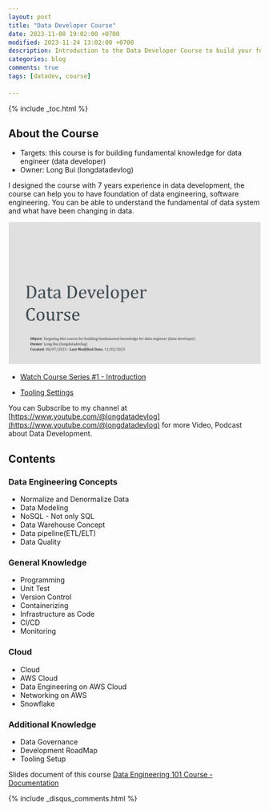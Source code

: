 ```yaml
---
layout: post
title: "Data Developer Course"
date: 2023-11-08 19:02:00 +0700
modified: 2023-11-24 13:02:00 +0700
description: Introduction to the Data Developer Course to build your fundamental knowledge
categories: blog
comments: true
tags: [datadev, course]

---
```


{% include _toc.html %}

## About the Course

- Targets: this course is for building fundamental knowledge for data engineer (data developer)
- Owner: Long Bui (longdatadevlog)

I designed the course with 7 years experience in data development, the course can help you to have foundation of data engineering, software engineering. You can be able to understand the fundamental of data system and what have been changing in data.

![Course Introduction](/images/post/data-developer-course.png)

- [Watch Course Series #1 - Introduction](https://youtu.be/5DEFgEBAuTA)

- [Tooling Settings](https://youtu.be/Oq7En4lwRO0)

You can Subscribe to my channel at [https://www.youtube.com/@longdatadevlog](https://www.youtube.com/@longdatadevlog) for more Video, Podcast about Data Development.

## Contents

### Data Engineering Concepts

- Normalize and Denormalize Data
- Data Modeling
- NoSQL - Not only SQL
- Data Warehouse Concept
- Data pipeline(ETL/ELT)
- Data Quality

### General Knowledge

- Programming
- Unit Test
- Version Control
- Containerizing
- Infrastructure as Code
- CI/CD
- Monitoring

### Cloud

- Cloud
- AWS Cloud
- Data Engineering on AWS Cloud
- Networking on AWS
- Snowflake

### Additional Knowledge

- Data Governance
- Development RoadMap
- Tooling Setup

Slides document of this course [Data Engineering 101 Course - Documentation](https://payhip.com/b/steho)

{% include _disqus_comments.html %}
